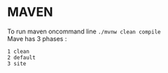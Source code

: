 #   MAVEN
To run maven oncommand line `./mvnw clean compile`<br/>
Mave has 3 phases :  

    1 clean  
    2 default  
    3 site  
